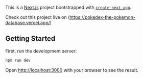 This is a [Next.js](https://nextjs.org/) project bootstrapped with [`create-next-app`](https://github.com/vercel/next.js/tree/canary/packages/create-next-app).

Check out this project live on (https://pokedex-the-pokemon-database.vercel.app/)

## Getting Started

First, run the development server:

```bash
npm run dev

```

Open [http://localhost:3000](http://localhost:3000) with your browser to see the result.
